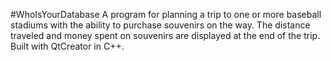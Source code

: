 #WhoIsYourDatabase
A program for planning a trip to one or more baseball stadiums with the ability to purchase souvenirs on the way. The distance traveled and money spent on souvenirs are displayed at the end of the trip. Built with QtCreator in C++.
